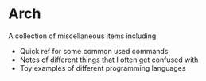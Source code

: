 # Arch

A collection of miscellaneous items including  

- Quick ref for some common used commands
- Notes of different things that I often get confused with
- Toy examples of different programming languages
    
